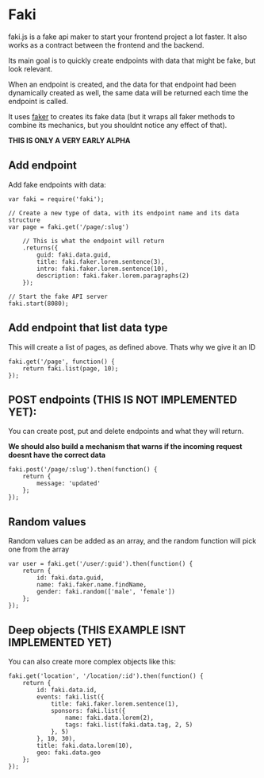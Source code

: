 Faki
========

faki.js is a fake api maker to start your frontend project a lot faster. It also works as a contract between the frontend and the backend.

Its main goal is to quickly create endpoints with data that might be fake, but look relevant.

When an endpoint is created, and the data for that endpoint had been dynamically created as well, the same data will be returned each time the endpoint is called.

It uses [faker](https://github.com/FotoVerite/Faker.js) to creates its fake data (but it wraps all faker methods to combine its mechanics, but you shouldnt notice any effect of that).


**THIS IS ONLY A VERY EARLY ALPHA**

## Add endpoint

Add fake endpoints with data:

    var faki = require('faki');

    // Create a new type of data, with its endpoint name and its data structure
    var page = faki.get('/page/:slug')
        
        // This is what the endpoint will return
        .returns({
            guid: faki.data.guid,
            title: faki.faker.lorem.sentence(3),
            intro: faki.faker.lorem.sentence(10),
            description: faki.faker.lorem.paragraphs(2)
        });
      
    // Start the fake API server
    faki.start(8080);   
    
    
## Add endpoint that list data type
    
This will create a list of pages, as defined above. Thats why we give it an ID

    faki.get('/page', function() {
        return faki.list(page, 10);
    });
    
    
## POST endpoints (THIS IS NOT IMPLEMENTED YET):

You can create post, put and delete endpoints and what they will return.

**We should also build a mechanism that warns if the incoming request doesnt have the correct data**

    faki.post('/page/:slug').then(function() {
        return {
            message: 'updated'
        };
    });
    
    
## Random values

Random values can be added as an array, and the random function will pick one from the array

    var user = faki.get('/user/:guid').then(function() {
        return {
            id: faki.data.guid,
            name: faki.faker.name.findName,
            gender: faki.random(['male', 'female'])
        };
    });
    
    
## Deep objects (THIS EXAMPLE ISNT IMPLEMENTED YET)
    
You can also create more complex objects like this:
    
    faki.get('location', '/location/:id').then(function() {
        return {
            id: faki.data.id,
            events: faki.list({
                title: faki.faker.lorem.sentence(1),
                sponsors: faki.list({
                    name: faki.data.lorem(2),
                    tags: faki.list(faki.data.tag, 2, 5)
                }, 5)
            }, 10, 30),
            title: faki.data.lorem(10),
            geo: faki.data.geo
        };
    });
    
